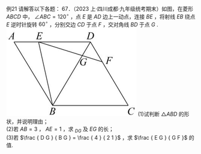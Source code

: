 例21 请解答以下各题： 67．（2023 上·四川成都·九年级统考期末）如图，在菱形 $A B C D$ 中， $\angle A B C = 1 2 0 ^ { \circ }$ ，点 $E$ 是 $A D$ 边上一动点，连接 $B E$ ，将射线 $E B$ 绕点 $E$ 逆时针旋转 $6 0 ^ { \circ }$ ，分别交边 $C D$ 于点 $F$ ，交对角线 $B D$ 于点 $G$ .
![](<../../qs_image_DB/专题1-2_一文吃透相似三角形12个模型·共14类题型（解析版）/1af9a522819fb964188feb8d0948053794ecb1f5bd521a0c4b6f96c07cb47008.jpg>)
(1)试判断 $\triangle A B D$ 的形状，并说明理由；   
(2)若 $A B = 3$ ， $A E = 1$ ，求 $_ { D G }$ 及 $E G$ 的长；   
(3)若 $\frac { D G } { B G } = \frac { 4 } { 2 1 }$ ，求 $\frac { E G } { G F }$ 的值.
